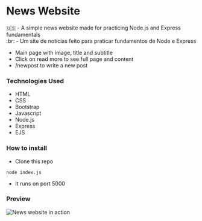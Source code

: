 # News Website

:us: - A simple news website made for practicing Node.js and Express fundamentals   
:br: - Um site de notícias feito para praticar fundamentos de Node e Express

- Main page with image, title and subtitle
- Click on read more to see full page and content
- /newpost  to write a new post

### Technologies Used
- HTML
- CSS
- Bootstrap
- Javascript
- Node.js
- Express
- EJS

### How to install
- Clone this repo
```
node index.js
```
- It runs on port 5000

### Preview
![News website in action](https://media.giphy.com/media/OybpyaWsUbShq8q0SG/giphy.gif)


